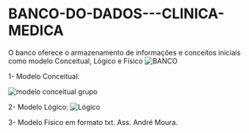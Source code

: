 # BANCO-DO-DADOS---CLINICA-MEDICA
O banco oferece o armazenamento de informações  e conceitos iniciais como modelo Conceitual, Lógico e Físico
![BANCO](https://github.com/AndreMouraL/BANCO-DO-DADOS---CLINICA-MEDICA/assets/117699977/5583ec42-7ad2-4c7e-9cb1-81137c9dc38b)

1- Modelo Conceitual:

![modelo conceitual grupo](https://github.com/AndreMouraL/BANCO-DO-DADOS---CL-NICA-M-DICA/assets/117699977/7e66dba6-d263-44f7-a31e-55577b24fe40)

2- Modelo Lógico:
![Lógico](https://github.com/AndreMouraL/BANCO-DO-DADOS---CL-NICA-M-DICA/assets/117699977/58d2d6b2-3a6b-402a-9289-917604ba36ca)

3- Modelo Físico em formato txt.
Ass. André Moura.

